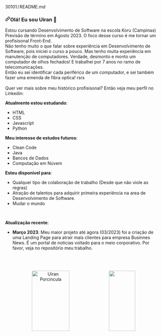 <!DOCTYPE html PUBLIC "-//W3C//DTD HTML 4.01 Transitional//EN">
<html>
<head>
</head>
<body>
<div style="text-align: left;" class="Box mt-4 profile-readme">
<div class="Box-body p-4">
<div class="d-flex flex-justify-between">
<div class="text-mono text-small mb-3">30101<span
 class="color-fg-muted d-inline-block" style="padding: 0px 2px;">/</span>README<span
 class="color-fg-muted">.md</span>
</div>
</div>
<article class="markdown-body entry-content container-lg f5"
 itemprop="text"></article>
<h3 dir="auto"><a
 id="user-content-hi-there-im-durgesh-samariya-" class="anchor"
 aria-hidden="true" href="#hi-there-im-durgesh-samariya-"><svg
 class="octicon octicon-link" viewbox="0 0 16 16"
 version="1.1" width="16" height="16"
 aria-hidden="true"><path
 d="m7.775 3.275 1.25-1.25a3.5 3.5 0 1 1 4.95 4.95l-2.5 2.5a3.5 3.5 0 0 1-4.95 0 .751.751 0 0 1 .018-1.042.751.751 0 0 1 1.042-.018 1.998 1.998 0 0 0 2.83 0l2.5-2.5a2.002 2.002 0 0 0-2.83-2.83l-1.25 1.25a.751.751 0 0 1-1.042-.018.751.751 0 0 1-.018-1.042Zm-4.69 9.64a1.998 1.998 0 0 0 2.83 0l1.25-1.25a.751.751 0 0 1 1.042.018.751.751 0 0 1 .018 1.042l-1.25 1.25a3.5 3.5 0 1 1-4.95-4.95l2.5-2.5a3.5 3.5 0 0 1 4.95 0 .751.751 0 0 1-.018 1.042.751.751 0 0 1-1.042.018 1.998 1.998 0 0 0-2.83 0l-2.5 2.5a1.998 1.998 0 0 0 0 2.83Z"></path></svg></a>Ol&aacute;!
Eu sou Uiran <g-emoji class="g-emoji" alias="wave"
 fallback-src="https://github.githubassets.com/images/icons/emoji/unicode/1f44b.png">👋</g-emoji></h3>
Estou cursando Desenvolvimento de Software na escola Koru (Campinas)<br>
Previs&atilde;o de t&eacute;rmino em Agosto 2023. O foco desse
curso &eacute; me tornar um profisisonal Front-End.<br>
N&atilde;o tenho muito o que falar sobre experi&ecirc;ncia em
Desenvolvimento de
Software, pois iniciei o curso a pouco. Mas tenho muita
experi&ecirc;ncia em<br>
manuten&ccedil;&atilde;o
de computadores. Verdade, desmonto e monto um computador de olhos
fechados! E trabalhei por 7 anos no ramo de
telecomunica&ccedil;&otilde;es.<br>
Ent&atilde;o eu sei identificar cada perif&eacute;rico de um
computador, e sei tamb&eacute;m fazer uma emenda de fibra optica!
rsrs<br>
<br>
Quer ver mais sobre meu hist&oacute;rico profisisonal?
Ent&atilde;o veja meu perfil no Linkedin:&nbsp;
<p dir="auto"><strong></strong></p>
<p dir="auto"><strong>Atualmente estou estudando</strong>:</p>
<ul dir="auto">
  <li>HTML</li>
  <li>CSS</li>
  <li>Javascript</li>
  <li>Python</li>
</ul>
<p dir="auto"><strong>Meu interesse de estudos
futuros</strong>:</p>
<ul dir="auto">
  <li>Clean Code</li>
  <li>Java</li>
  <li>Bancos de Dados</li>
  <li>Computa&ccedil;&atilde;o em N&uacute;vem</li>
</ul>
<p dir="auto"><strong>Estou disponivel para</strong>:</p>
<ul dir="auto">
  <li>Qualquer tipo de colabora&ccedil;&atilde;o de
trabalho (Desde que n&atilde;o viole as regras)</li>
  <li>Atra&ccedil;&atilde;o de talentos para adquirir
primeira experi&ecirc;ncia na area de Desenvolvimento de Software.<br>
  </li>
  <li>Mudar o mundo</li>
</ul>
<br>
<p dir="auto"><strong>Atualiza&ccedil;&atilde;o
recente</strong>:</p>
<ul dir="auto">
  <li><strong>Mar&ccedil;o 2023</strong>:&nbsp;Meu
maior projeto at&eacute; agora (03/2023) foi a
cria&ccedil;&atilde;o de uma Landing Page para atrair mais
clientes para empresa Businnes News. &Eacute; um portal de noticias
voltado para o meio corporativo. Por
favor, veja no reposit&oacute;rio meu trabalho.<a
 href="/durgeshsamariya/durgeshsamariya"
 class="no-underline Link--primary"></a><br>
  </li>
</ul>
<br>
<br>
<br>
<div align="center"> <img
 src="https://github-readme-stats.vercel.app/api?username=30101&amp;show_icons=true&amp;count_private=true&amp;hide_border=true&amp;title_color=ff91a4&amp;icon_color=ff91a4&amp;text_color=c9d1d9&amp;bg_color=0d1117"
 alt="Uiran Porcincula" height="195"
 width="49%"> <img
 src="https://github-readme-stats.vercel.app/api/top-langs/?username=30101&amp;layout=compact&amp;hide_border=true&amp;title_color=ff91a4&amp;text_color=ff91a4&amp;bg_color=0d1117"
 height="195" width="41%">
</div>
